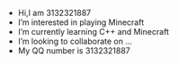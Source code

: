 - Hi,I am 3132321887
- I’m interested in playing Minecraft
- I’m currently learning C++ and Minecraft
- I’m looking to collaborate on ...
- My QQ number is 3132321887
